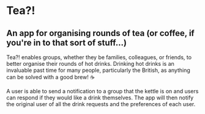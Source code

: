 # Tea?!

## An app for organising rounds of tea (or coffee, if you're in to that sort of stuff...)

Tea?! enables groups, whether they be families, colleagues, or friends, to better organise their rounds of hot drinks. Drinking hot drinks is an invaluable past time for many people, particularly the British, as anything can be solved with a good brew! ☕ 

A user is able to send a notification to a group that the kettle is on and users can respond if they would like a drink themselves. The app will then notify the original user of all the drink requests and the preferences of each user.